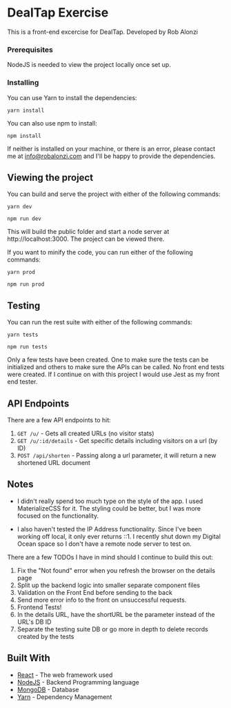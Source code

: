 # DealTap Exercise

This is a front-end excercise for DealTap. Developed by Rob Alonzi


### Prerequisites

NodeJS is needed to view the project locally once set up.


### Installing

You can use Yarn to install the dependencies: 

```
yarn install
```

You can also use npm to install:

```
npm install
```

If neither is installed on your machine, or there is an error, please contact me at info@robalonzi.com and I'll be happy to provide the dependencies.

## Viewing the project

You can build and serve the project with either of the following commands:

```
yarn dev
```

```
npm run dev
```

This will build the public folder and start a node server at http://localhost:3000. The project can be viewed there.

If you want to minify the code, you can run either of the following commands:

```
yarn prod
```

```
npm run prod
```

## Testing

You can run the rest suite with either of the following commands:

```
yarn tests
```

```
npm run tests
```

Only a few tests have been created. One to make sure the tests can be initialized and others to make sure the APIs can be called. No front end tests were created. If I continue on with this project I would use Jest as my front end tester. 

## API Endpoints

There are a few API endpoints to hit:

1. `GET /u/` - Gets all created URLs (no visitor stats)
2. `GET /u/:id/details` - Get specific details including visitors on a url (by ID)
3. `POST /api/shorten` - Passing along a url parameter, it will return a new shortened URL document

## Notes
* I didn't really spend too much type on the style of the app. I used MaterializeCSS for it. The styling could be better, but I was more focused on the functionality.

* I also haven't tested the IP Address functionality. Since I've been working off local, it only ever returns ::1. I recently shut down my Digital Ocean space so I don't have a remote node server to test on. 

There are a few TODOs I have in mind should I continue to build this out:

1. Fix the "Not found" error when you refresh the browser on the details page
2. Split up the backend logic into smaller separate component files
3. Validation on the Front End before sending to the back
4. Send more error info to the front on unsuccessful requests. 
5. Frontend Tests!
6. In the details URL, have the shortURL be the parameter instead of the URL's DB ID
7. Separate the testing suite DB or go more in depth to delete records created by the tests


## Built With

* [React](https://facebook.github.io/react/) - The web framework used
* [NodeJS](https://nodejs.org/en/) - Backend Programming language
* [MongoDB](https://www.mongodb.com/) - Database
* [Yarn](https://yarnpkg.com/en/) - Dependency Management

